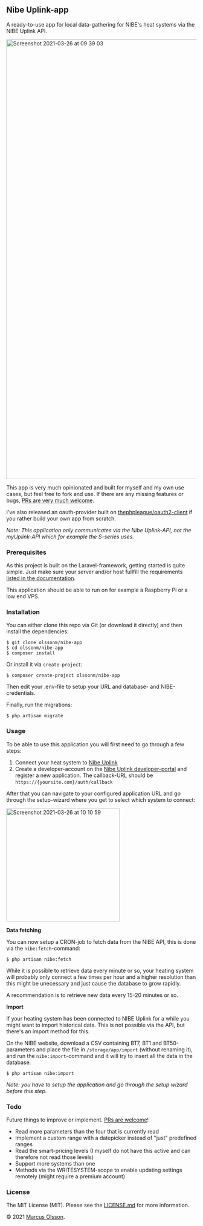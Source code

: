 ## Nibe Uplink-app

A ready-to-use app for local data-gathering for NIBE's heat systems via the NIBE Uplink API.

<img width="1164" alt="Screenshot 2021-03-26 at 09 39 03" src="https://user-images.githubusercontent.com/907114/112606094-4735ce80-8e18-11eb-9955-dba435aa2411.png">

This app is very much opinionated and built for myself and my own use cases, but feel free to fork and use. If there are any missing features or bugs, [PRs are very much welcome](https://github.com/olssonm/nibe-app/pulls).

I've also released an oauth-provider built on [thephpleague/oauth2-client](https://github.com/thephpleague/oauth2-client) if you rather build your own app from scratch.

*Note: This application only communicates via the Nibe Uplink-API, not the myUplink-API which for example the S-series uses.*

### Prerequisites

As this project is built on the Laravel-framework, getting started is quite simple. Just make sure your server and/or host fullfill the requirements [listed in the documentation](https://laravel.com/docs/8.x/deployment#server-requirements). 

This application should be able to run on for example a Raspberry Pi or a low end VPS.

### Installation

You can either clone this repo via Git (or download it directly) and then install the dependencies:

```
$ git clone olssonm/nibe-app
$ cd olssonm/nibe-app
$ composer install
```

Or install it via `create-project`:

```
$ composer create-project olssonm/nibe-app
```

Then edit your .env-file to setup your URL and database- and NIBE-credentials.

Finally, run the migrations:

```
$ php artisan migrate
```

### Usage

To be able to use this application you will first need to go through a few steps:

1. Connect your heat system to [Nibe Uplink](https://www.nibeuplink.com/)
2. Create a developer-account on the [Nibe Uplink developer-portal](https://api.nibeuplink.com/) and register a new application. The callback-URL should be `https://{yoursite.com}/auth/callback`

After that you can navigate to your configured application URL and go through the setup-wizard where you get to select which system to connect:

<img width="300" alt="Screenshot 2021-03-26 at 10 10 59" src="https://user-images.githubusercontent.com/907114/112609238-9a5d5080-8e1b-11eb-91ba-ab12ec9ca9cc.png">

**Data fetching**

You can now setup a CRON-job to fetch data from the NIBE API, this is done via the `nibe:fetch`-command:

```
$ php artisan nibe:fetch
```

While it is possible to retrieve data every minute or so, your heating system will probably only connect a few times per hour and a higher resolution than this might be unecessary and just cause the database to grow rapidly. 

A recommendation is to retrieve new data every 15-20 minutes or so.

**Import**

If your heating system has been connected to NIBE Uplink for a while you might want to import historical data. This is not possible via the API, but there's an import method for this.

On the NIBE website, download a CSV containing BT7, BT1 and BT50-parameters and place the file in `/storage/app/import` (without renaming it), and run the `nibe:import`-command and it will try to insert all the data in the database. 

```
$ php artisan nibe:import
```

*Note: you have to setup the application and go through the setup wizard before this step.*

### Todo

Future things to improve or implement. [PRs are welcome](https://github.com/olssonm/nibe-app/pulls)!

- Read more parameters than the four that is currently read
- Implement a custom range with a datepicker instead of "just" predefined ranges
- Read the smart-pricing levels (I myself do not have this active and can therefore not read those levels)
- Support more systems than one
- Methods via the WRITESYSTEM-scope to enable updating settings remotely (might require a premium account)

### License

The MIT License (MIT). Please see the [LICENSE.md](LICENSE.md) for more information.

© 2021 [Marcus Olsson](https://marcusolsson.me).
